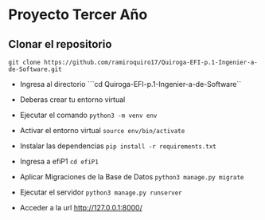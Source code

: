 # Proyecto Tercer Año
## Clonar el repositorio 
```git clone https://github.com/ramiroquiro17/Quiroga-EFI-p.1-Ingenier-a-de-Software.git ```

- Ingresa al directorio
```cd Quiroga-EFI-p.1-Ingenier-a-de-Software``
- Deberas crear tu entorno virtual
- Ejecutar el comando
```python3 -m venv env ```
- Activar el entorno virtual
```source env/bin/activate```
- Instalar las dependencias
```pip install -r requirements.txt```
- Ingresa a efiP1
```cd efiP1```
- Aplicar Migraciones de la Base de Datos
```python3 manage.py migrate ```
- Ejecutar el servidor
```python3 manage.py runserver```

- Acceder a la url http://127.0.0.1:8000/
